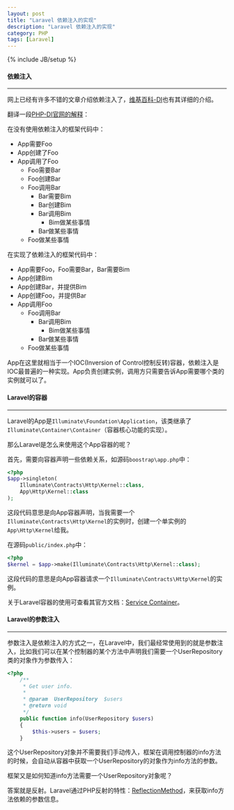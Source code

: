 ```yaml
---
layout: post
title: "Laravel 依赖注入的实现"
description: "Laravel 依赖注入的实现"
category: PHP
tags: [Laravel]
---
```

{% include JB/setup %}
#### 依赖注入
- - -
网上已经有许多不错的文章介绍依赖注入了，[维基百科-DI](https://en.wikipedia.org/wiki/Dependency_injection)也有其详细的介绍。

翻译一段[PHP-DI官网的解释](http://php-di.org/doc/understanding-di.html)：

在没有使用依赖注入的框架代码中：

* App需要Foo
* App创建了Foo
* App调用了Foo
    * Foo需要Bar
    * Foo创建Bar
    * Foo调用Bar
        * Bar需要Bim
        * Bar创建Bim
        * Bar调用Bim
            * Bim做某些事情
        * Bar做某些事情
    * Foo做某些事情

在实现了依赖注入的框架代码中：

* App需要Foo，Foo需要Bar，Bar需要Bim
* App创建Bim
* App创建Bar，并提供Bim
* App创建Foo，并提供Bar
* App调用Foo
    * Foo调用Bar
        * Bar调用Bim
            * Bim做某些事情
        * Bar做某些事情
    * Foo做某些事情

App在这里就相当于一个IOC(Inversion of Control控制反转)容器，依赖注入是IOC最普遍的一种实现。App负责创建实例，调用方只需要告诉App需要哪个类的实例就可以了。

<!--more-->

#### Laravel的容器
- - -
Laravel的App是`Illuminate\Foundation\Application`，该类继承了`Illuminate\Container\Container`（容器核心功能的实现）。

那么Laravel是怎么来使用这个App容器的呢？

首先，需要向容器声明一些依赖关系，如源码`boostrap\app.php`中：

```php
<?php
$app->singleton(
    Illuminate\Contracts\Http\Kernel::class,
    App\Http\Kernel::class
);
```

这段代码意思是向App容器声明，当我需要一个`Illuminate\Contracts\Http\Kernel`的实例时，创建一个单实例的`App\Http\Kernel`给我。

在源码`public/index.php`中：

```php
<?php
$kernel = $app->make(Illuminate\Contracts\Http\Kernel::class);
```

这段代码的意思是向App容器请求一个`Illuminate\Contracts\Http\Kernel`的实例。

关于Laravel容器的使用可查看其官方文档：[Service Container](https://laravel.com/docs/5.2/container)。

#### Laravel的参数注入
- - -
参数注入是依赖注入的方式之一，在Laravel中，我们最经常使用到的就是参数注入，比如我们可以在某个控制器的某个方法中声明我们需要一个UserRepository类的对象作为参数传入：

```php
<?php
    /**
     * Get user info.
     *
     * @param  UserRepository  $users
     * @return void
     */
    public function info(UserRepository $users)
    {
        $this->users = $users;
    }
```

这个UserRepository对象并不需要我们手动传入，框架在调用控制器的info方法的时候，会自动从容器中获取一个UserRepository的对象作为info方法的参数。

框架又是如何知道info方法需要一个UserRepository对象呢？

答案就是反射。Laravel通过PHP反射的特性：[ReflectionMethod](http://php.net/manual/en/class.reflectionmethod.php)，来获取info方法依赖的参数信息。
